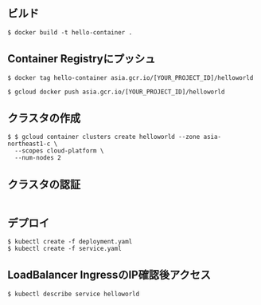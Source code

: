 ## ビルド
```
$ docker build -t hello-container .
```

## Container Registryにプッシュ
```
$ docker tag hello-container asia.gcr.io/[YOUR_PROJECT_ID]/helloworld
```
```
$ gcloud docker push asia.gcr.io/[YOUR_PROJECT_ID]/helloworld
```
## クラスタの作成
```
$ $ gcloud container clusters create helloworld --zone asia-northeast1-c \
  --scopes cloud-platform \
  --num-nodes 2
```
## クラスタの認証

```$ gcloud container clusters get-credentials helloworld --zone asia-northeast1-c
```

## デプロイ
```
$ kubectl create -f deployment.yaml
$ kubectl create -f service.yaml
```

## LoadBalancer IngressのIP確認後アクセス
```
$ kubectl describe service helloworld
```
